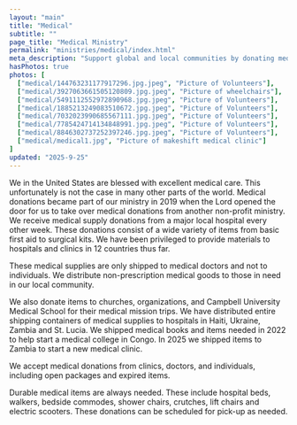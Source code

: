 ```yaml
---
layout: "main"
title: "Medical"
subtitle: ""
page_title: "Medical Ministry"
permalink: "ministries/medical/index.html"
meta_description: "Support global and local communities by donating medical supplies to Crossing All Borders Ministries. We accept all medical items—including open and expired packages—to help hospitals, clinics, and families in need through shipments to over a dozen countries and local outreach."
hasPhotos: true
photos: [
  ["medical/144763231177917296.jpg.jpeg", "Picture of Volunteers"],
  ["medical/3927063661505120809.jpg.jpeg", "Picture of wheelchairs"],
  ["medical/5491112552972890968.jpg.jpeg", "Picture of Volunteers"],
  ["medical/1885213249083510672.jpg.jpeg", "Picture of Volunteers"],
  ["medical/7032023990685567111.jpg.jpeg", "Picture of Volunteers"],
  ["medical/7785424714134848991.jpg.jpeg", "Picture of Volunteers"],
  ["medical/8846302737252397246.jpg.jpeg", "Picture of Volunteers"],
  ["medical/medical1.jpg", "Picture of makeshift medical clinic"]
]
updated: "2025-9-25"
---
```


We in the United States are blessed with excellent medical care. This unfortunately is not the case in many other parts of the world. Medical donations became part of our ministry in 2019 when the Lord opened the door for us to take over medical donations from another non-profit ministry. We receive medical supply donations from a major local hospital every other week. These donations consist of a wide variety of items from basic first aid to surgical kits. We have been privileged to provide materials to hospitals and clinics in 12 countries thus far.

These medical supplies are only shipped to medical doctors and not to individuals. We distribute non-prescription medical goods to those in need in our local community.

We also donate items to churches, organizations, and Campbell University Medical School for their medical mission trips. We have distributed entire shipping containers of medical supplies to hospitals in Haiti, Ukraine, Zambia and St. Lucia. We shipped medical books and items needed in 2022 to help start a medical college in Congo. In 2025 we shipped items to Zambia to start a new medical clinic.

We accept medical donations from clinics, doctors, and individuals, including open packages and expired items.

Durable medical items are always needed. These include hospital beds, walkers, bedside commodes, shower chairs, crutches, lift chairs and electric scooters. These donations can be scheduled for pick-up as needed.